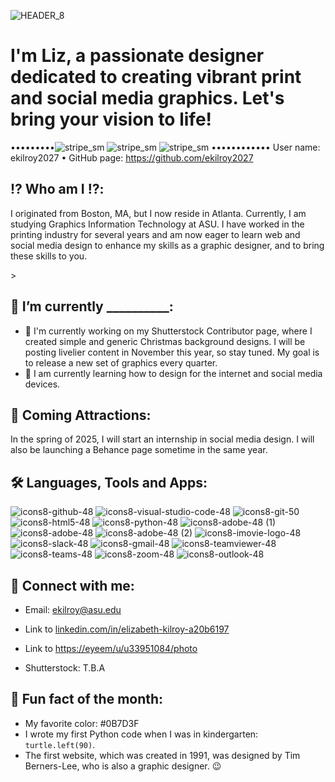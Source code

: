 ![HEADER_8](https://github.com/user-attachments/assets/b1f40e96-15a0-4653-a711-4ff70a7c7ccf)
   <h1>I'm Liz, a passionate designer dedicated to creating vibrant print and social media graphics. Let's bring your vision to life! </h1> 

•••••••••![stripe_sm](https://github.com/user-attachments/assets/7024f540-de18-486e-bb6d-7442c03f0ba2) ![stripe_sm](https://github.com/user-attachments/assets/7024f540-de18-486e-bb6d-7442c03f0ba2)
 ![stripe_sm](https://github.com/user-attachments/assets/7024f540-de18-486e-bb6d-7442c03f0ba2)
•••••••••••• User name: ekilroy2027 • GitHub page: https://github.com/ekilroy2027

## ⁉️ Who am I ⁉️:
   <p>I originated from Boston, MA, but I now reside in Atlanta. Currently, I am studying Graphics Information Technology at ASU. I have worked in the printing industry for several years and am now eager to learn web and social media design to enhance my skills as a graphic designer, and to bring these skills to you.</p>>

## 👋 I’m currently __________:
 - 🔭 I'm currently working on my Shutterstock Contributor page, where I created simple and generic Christmas background designs. I will be posting livelier content in November this year, so stay tuned. My goal is to release a new set of graphics every quarter.      
 - 🌱 I am currently learning how to design for the internet and social media devices.

## 📣 Coming Attractions:
<p>In the spring of 2025, I will start an internship in social media design. I will also be launching a Behance page sometime in the same year.</p> 

## 🛠️ Languages, Tools and Apps:
 ![icons8-github-48](https://github.com/user-attachments/assets/52331c96-76fa-4389-93dc-e1159faf7a7a)
 ![icons8-visual-studio-code-48](https://github.com/user-attachments/assets/67b4c550-c988-4e92-9186-53e7fa9621e0)
 ![icons8-git-50](https://github.com/user-attachments/assets/4bdea025-2752-42f6-a4d4-39f8513ff532)
 ![icons8-html5-48](https://github.com/user-attachments/assets/4aebbc56-e026-4508-afd7-db3fd7208a5c)
 ![icons8-python-48](https://github.com/user-attachments/assets/024d0669-80b4-4f1d-8ef5-284bafe3ea60)
 ![icons8-adobe-48 (1)](https://github.com/user-attachments/assets/2ec78fe3-4671-4939-a456-95c4375a9783)
 ![icons8-adobe-48](https://github.com/user-attachments/assets/abc1ba17-4cba-4bec-a3f0-aca42b928509)
 ![icons8-adobe-48 (2)](https://github.com/user-attachments/assets/92160617-f7c1-448b-ac48-78dafbec1a34)
 ![icons8-imovie-logo-48](https://github.com/user-attachments/assets/e9129df8-795f-48f9-8c7c-b1a9b271d3e2)
 ![icons8-slack-48](https://github.com/user-attachments/assets/6ac3d35a-1b9d-413e-9779-c9ddbbd108fb)
 ![icons8-gmail-48](https://github.com/user-attachments/assets/3d83c52e-c000-42b8-94fe-b53bb272f8bf)
 ![icons8-teamviewer-48](https://github.com/user-attachments/assets/9377936e-700e-4e29-9931-db0673ed5425)
 ![icons8-teams-48](https://github.com/user-attachments/assets/276a4f9b-fce1-4188-b21f-c6f171365f9d)
 ![icons8-zoom-48](https://github.com/user-attachments/assets/39fff955-bf83-49d4-9f7f-f928998ea7d1)
 ![icons8-outlook-48](https://github.com/user-attachments/assets/e8915e3b-4c17-427b-8538-56d5a2802ce2)



## 🤙 Connect with me:
- Email: ekilroy@asu.edu
- <p>Link to <a href="linkedin.com/in/elizabeth-kilroy-a20b6197">linkedin.com/in/elizabeth-kilroy-a20b6197</a></p>
- <p>Link to <a href="https://eeyeem/u/u33951084/photo">https://eyeem/u/u33951084/photo</a></p>
- Shutterstock: T.B.A

 ## 📖 Fun fact of the month:
- My favorite color: #0B7D3F
- I wrote my first Python code when I was in kindergarten: `turtle.left(90)`.
- The first website, which was created in 1991, was designed by Tim Berners-Lee, who is also a graphic designer. 😉
